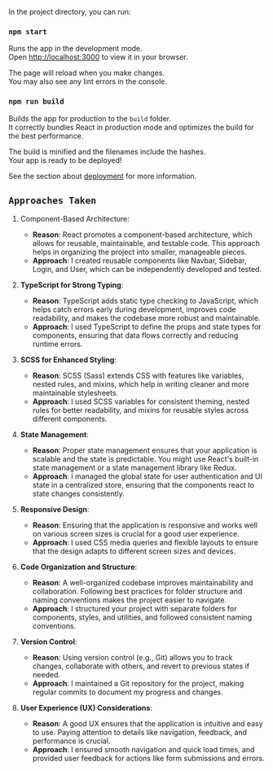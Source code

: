

In the project directory, you can run:

### `npm start`

Runs the app in the development mode.\
Open [http://localhost:3000](http://localhost:3000) to view it in your browser.

The page will reload when you make changes.\
You may also see any lint errors in the console.


### `npm run build`

Builds the app for production to the `build` folder.\
It correctly bundles React in production mode and optimizes the build for the best performance.

The build is minified and the filenames include the hashes.\
Your app is ready to be deployed!

See the section about [deployment](https://facebook.github.io/create-react-app/docs/deployment) for more information.

## `Approaches Taken`

1. Component-Based Architecture:
   - **Reason**: React promotes a component-based architecture, which allows for reusable, maintainable, and testable code. This approach helps in organizing the project into smaller, manageable pieces.
   - **Approach**: I created reusable components like Navbar, Sidebar, Login, and User, which can be independently developed and tested.

2. **TypeScript for Strong Typing**:
   - **Reason**: TypeScript adds static type checking to JavaScript, which helps catch errors early during development, improves code readability, and makes the codebase more robust and maintainable.
   - **Approach**: I used TypeScript to define the props and state types for components, ensuring that data flows correctly and reducing runtime errors.

3. **SCSS for Enhanced Styling**:
   - **Reason**: SCSS (Sass) extends CSS with features like variables, nested rules, and mixins, which help in writing cleaner and more maintainable stylesheets.
   - **Approach**: I used SCSS variables for consistent theming, nested rules for better readability, and mixins for reusable styles across different components.

4. **State Management**:
   - **Reason**: Proper state management ensures that your application is scalable and the state is predictable. You might use React's built-in state management or a state management library like Redux.
   - **Approach**: I managed the global state for user authentication and UI state in a centralized store, ensuring that the components react to state changes consistently.

5. **Responsive Design**:
   - **Reason**: Ensuring that the application is responsive and works well on various screen sizes is crucial for a good user experience.
   - **Approach**: I used CSS media queries and flexible layouts to ensure that the design adapts to different screen sizes and devices.

6. **Code Organization and Structure**:
   - **Reason**: A well-organized codebase improves maintainability and collaboration. Following best practices for folder structure and naming conventions makes the project easier to navigate.
   - **Approach**: I structured your project with separate folders for components, styles, and utilities, and followed consistent naming conventions.

7. **Version Control**:
   - **Reason**: Using version control (e.g., Git) allows you to track changes, collaborate with others, and revert to previous states if needed.
   - **Approach**: I maintained a Git repository for the project, making regular commits to document my progress and changes.

8. **User Experience (UX) Considerations**:
   - **Reason**: A good UX ensures that the application is intuitive and easy to use. Paying attention to details like navigation, feedback, and performance is crucial.
   - **Approach**: I ensured smooth navigation and quick load times, and provided user feedback for actions like form submissions and errors.